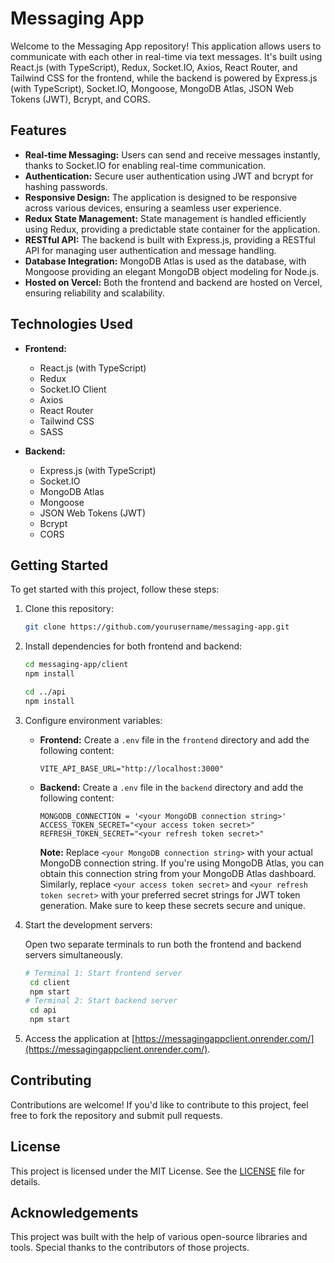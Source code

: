 # Messaging App

Welcome to the Messaging App repository! This application allows users to communicate with each other in real-time via text messages. It's built using React.js (with TypeScript), Redux, Socket.IO, Axios, React Router, and Tailwind CSS for the frontend, while the backend is powered by Express.js (with TypeScript), Socket.IO, Mongoose, MongoDB Atlas, JSON Web Tokens (JWT), Bcrypt, and CORS.

## Features

-   **Real-time Messaging:** Users can send and receive messages instantly, thanks to Socket.IO for enabling real-time communication.
-   **Authentication:** Secure user authentication using JWT and bcrypt for hashing passwords.
-   **Responsive Design:** The application is designed to be responsive across various devices, ensuring a seamless user experience.
-   **Redux State Management:** State management is handled efficiently using Redux, providing a predictable state container for the application.
-   **RESTful API:** The backend is built with Express.js, providing a RESTful API for managing user authentication and message handling.
-   **Database Integration:** MongoDB Atlas is used as the database, with Mongoose providing an elegant MongoDB object modeling for Node.js.
-   **Hosted on Vercel:** Both the frontend and backend are hosted on Vercel, ensuring reliability and scalability.

## Technologies Used

-   **Frontend:**

    -   React.js (with TypeScript)
    -   Redux
    -   Socket.IO Client
    -   Axios
    -   React Router
    -   Tailwind CSS
    -   SASS

-   **Backend:**
    -   Express.js (with TypeScript)
    -   Socket.IO
    -   MongoDB Atlas
    -   Mongoose
    -   JSON Web Tokens (JWT)
    -   Bcrypt
    -   CORS

## Getting Started

To get started with this project, follow these steps:

1. Clone this repository:

    ```bash
    git clone https://github.com/yourusername/messaging-app.git

    ```

2. Install dependencies for both frontend and backend:

    ```bash
    cd messaging-app/client
    npm install

    cd ../api
    npm install

    ```

3. Configure environment variables:

    - **Frontend:**
      Create a `.env` file in the `frontend` directory and add the following content:
        ```plaintext
        VITE_API_BASE_URL="http://localhost:3000"
        ```
    - **Backend:**
      Create a `.env` file in the `backend` directory and add the following content:
        ```plaintext
        MONGODB_CONNECTION = '<your MongoDB connection string>'
        ACCESS_TOKEN_SECRET="<your access token secret>"
        REFRESH_TOKEN_SECRET="<your refresh token secret>"
        ```
        **Note:** Replace `<your MongoDB connection string>` with your actual MongoDB connection string. If you're using MongoDB Atlas, you can obtain this connection string from your MongoDB Atlas dashboard. Similarly, replace `<your access token secret>` and `<your refresh token secret>` with your preferred secret strings for JWT token generation. Make sure to keep these secrets secure and unique.

4. Start the development servers:

    Open two separate terminals to run both the frontend and backend servers simultaneously.

    ```bash
    # Terminal 1: Start frontend server
     cd client
     npm start
    # Terminal 2: Start backend server
     cd api
     npm start

    ```

5. Access the application at [https://messagingappclient.onrender.com/](https://messagingappclient.onrender.com/).

## Contributing

Contributions are welcome! If you'd like to contribute to this project, feel free to fork the repository and submit pull requests.

## License

This project is licensed under the MIT License. See the [LICENSE](LICENSE) file for details.

## Acknowledgements

This project was built with the help of various open-source libraries and tools. Special thanks to the contributors of those projects.
